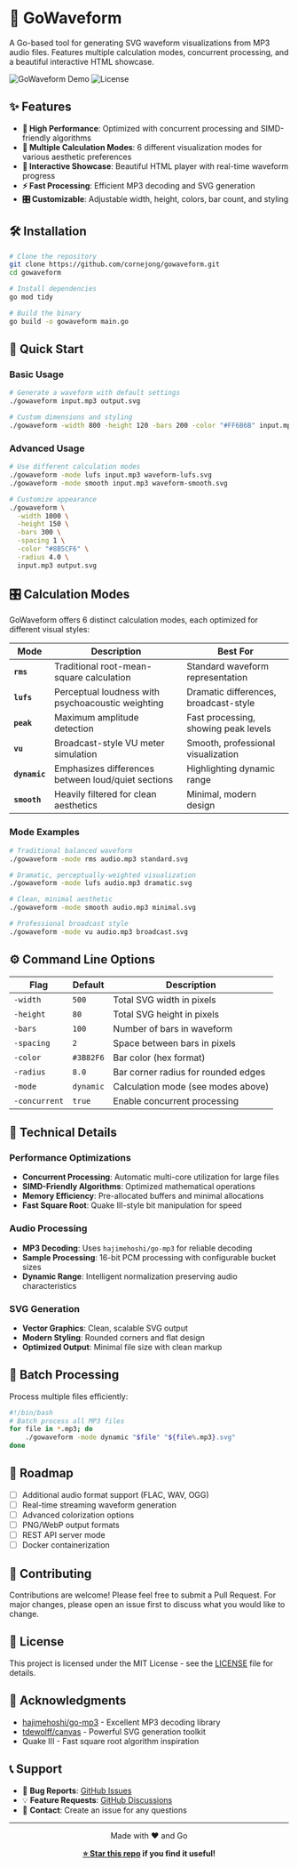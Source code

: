 # 🎵 GoWaveform

A Go-based tool for generating SVG waveform visualizations from MP3 audio files. Features multiple calculation modes, concurrent processing, and a beautiful interactive HTML showcase.

![GoWaveform Demo](https://img.shields.io/badge/Go-1.18+-00ADD8?style=for-the-badge&logo=go)
![License](https://img.shields.io/badge/License-MIT-green?style=for-the-badge)

## ✨ Features

- **🚀 High Performance**: Optimized with concurrent processing and SIMD-friendly algorithms
- **🎨 Multiple Calculation Modes**: 6 different visualization modes for various aesthetic preferences
- **📱 Interactive Showcase**: Beautiful HTML player with real-time waveform progress
- **⚡ Fast Processing**: Efficient MP3 decoding and SVG generation
- **🎛️ Customizable**: Adjustable width, height, colors, bar count, and styling

## 🛠️ Installation

```bash
# Clone the repository
git clone https://github.com/cornejong/gowaveform.git
cd gowaveform

# Install dependencies
go mod tidy

# Build the binary
go build -o gowaveform main.go
```

## 🚀 Quick Start

### Basic Usage

```bash
# Generate a waveform with default settings
./gowaveform input.mp3 output.svg

# Custom dimensions and styling
./gowaveform -width 800 -height 120 -bars 200 -color "#FF6B6B" input.mp3 output.svg
```

### Advanced Usage

```bash
# Use different calculation modes
./gowaveform -mode lufs input.mp3 waveform-lufs.svg
./gowaveform -mode smooth input.mp3 waveform-smooth.svg

# Customize appearance
./gowaveform \
  -width 1000 \
  -height 150 \
  -bars 300 \
  -spacing 1 \
  -color "#8B5CF6" \
  -radius 4.0 \
  input.mp3 output.svg
```

## 🎛️ Calculation Modes

GoWaveform offers 6 distinct calculation modes, each optimized for different visual styles:

| Mode | Description | Best For |
|------|-------------|----------|
| **`rms`** | Traditional root-mean-square calculation | Standard waveform representation |
| **`lufs`** | Perceptual loudness with psychoacoustic weighting | Dramatic differences, broadcast-style |
| **`peak`** | Maximum amplitude detection | Fast processing, showing peak levels |
| **`vu`** | Broadcast-style VU meter simulation | Smooth, professional visualization |
| **`dynamic`** | Emphasizes differences between loud/quiet sections | Highlighting dynamic range |
| **`smooth`** | Heavily filtered for clean aesthetics | Minimal, modern design |

### Mode Examples

```bash
# Traditional balanced waveform
./gowaveform -mode rms audio.mp3 standard.svg

# Dramatic, perceptually-weighted visualization
./gowaveform -mode lufs audio.mp3 dramatic.svg

# Clean, minimal aesthetic
./gowaveform -mode smooth audio.mp3 minimal.svg

# Professional broadcast style
./gowaveform -mode vu audio.mp3 broadcast.svg
```

## ⚙️ Command Line Options

| Flag | Default | Description |
|------|---------|-------------|
| `-width` | `500` | Total SVG width in pixels |
| `-height` | `80` | Total SVG height in pixels |
| `-bars` | `100` | Number of bars in waveform |
| `-spacing` | `2` | Space between bars in pixels |
| `-color` | `#3B82F6` | Bar color (hex format) |
| `-radius` | `8.0` | Bar corner radius for rounded edges |
| `-mode` | `dynamic` | Calculation mode (see modes above) |
| `-concurrent` | `true` | Enable concurrent processing |

## 🔧 Technical Details

### Performance Optimizations

- **Concurrent Processing**: Automatic multi-core utilization for large files
- **SIMD-Friendly Algorithms**: Optimized mathematical operations
- **Memory Efficiency**: Pre-allocated buffers and minimal allocations
- **Fast Square Root**: Quake III-style bit manipulation for speed

### Audio Processing

- **MP3 Decoding**: Uses `hajimehoshi/go-mp3` for reliable decoding
- **Sample Processing**: 16-bit PCM processing with configurable bucket sizes
- **Dynamic Range**: Intelligent normalization preserving audio characteristics

### SVG Generation

- **Vector Graphics**: Clean, scalable SVG output
- **Modern Styling**: Rounded corners and flat design
- **Optimized Output**: Minimal file size with clean markup

## 🔄 Batch Processing

Process multiple files efficiently:

```bash
#!/bin/bash
# Batch process all MP3 files
for file in *.mp3; do
    ./gowaveform -mode dynamic "$file" "${file%.mp3}.svg"
done
```

## 🚧 Roadmap

- [ ] Additional audio format support (FLAC, WAV, OGG)
- [ ] Real-time streaming waveform generation
- [ ] Advanced colorization options
- [ ] PNG/WebP output formats
- [ ] REST API server mode
- [ ] Docker containerization

## 🤝 Contributing

Contributions are welcome! Please feel free to submit a Pull Request. For major changes, please open an issue first to discuss what you would like to change.

## 📄 License

This project is licensed under the MIT License - see the [LICENSE](LICENSE) file for details.

## 🙏 Acknowledgments

- [hajimehoshi/go-mp3](https://github.com/hajimehoshi/go-mp3) - Excellent MP3 decoding library
- [tdewolff/canvas](https://github.com/tdewolff/canvas) - Powerful SVG generation toolkit
- Quake III - Fast square root algorithm inspiration

## 📞 Support

- 🐛 **Bug Reports**: [GitHub Issues](https://github.com/cornejong/gowaveform/issues)
- 💡 **Feature Requests**: [GitHub Discussions](https://github.com/cornejong/gowaveform/discussions)
- 📧 **Contact**: Create an issue for any questions

---

<div align="center">
Made with ❤️ and Go

**[⭐ Star this repo](https://github.com/cornejong/gowaveform) if you find it useful!**
</div>
